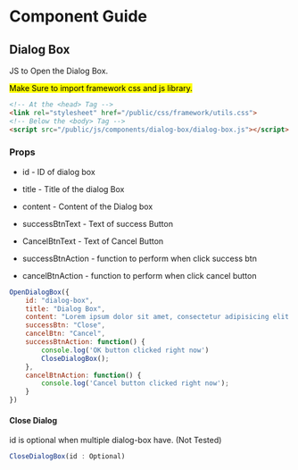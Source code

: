 # Component Guide

## Dialog Box

JS to Open the Dialog Box. 

<mark>Make Sure to import framework css and js library.</mark>

```html
<!-- At the <head> Tag -->
<link rel="stylesheet" href="/public/css/framework/utils.css">
<!-- Below the <body> Tag -->
<script src="/public/js/components/dialog-box/dialog-box.js"></script>
```

### Props

- id - ID of dialog box

- title - Title of the dialog Box

- content - Content of the Dialog box

- successBtnText - Text of success Button

- CancelBtnText - Text of Cancel Button

- successBtnAction - function to perform when click success btn

- cancelBtnAction - function to perform when click cancel button

```js
OpenDialogBox({
    id: "dialog-box",
    title: "Dialog Box",
    content: "Lorem ipsum dolor sit amet, consectetur adipisicing elit. Praesentium, reprehenderit. Lorem ipsum dolor sit amet, consectetur adipisicing elit. Praesentium, reprehenderit.",
    successBtn: "Close",
    cancelBtn: "Cancel",
    successBtnAction: function() {
        console.log('OK button clicked right now')
        CloseDialogBox();
    },
    cancelBtnAction: function() {
        console.log('Cancel button clicked right now');
    }
})
```

#### Close Dialog

id is optional when multiple dialog-box have. (Not Tested)

```js
CloseDialogBox(id : Optional)
```
